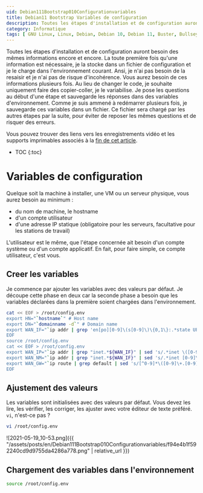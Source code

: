 ```yaml
---
uid: Debian111Bootstrap010Configurationvariables
title: Debian11 Bootstrap Variables de configuration
description: Toutes les étapes d'installation et de configuration auront besoin d'informations encore et encore. La première fois que des informations sont nécessaires, je les enregistre dans un fichier de configuration et je le charge dans l'environnement courant. Ainsi, je n'ai pas besoin de les saisir une fois de plus et je ne risque pas d'incohérence.
category: Informatique
tags: [ GNU Linux, Linux, Debian, Debian 10, Debian 11, Buster, Bullseye, Serveur, Installation, Variables de configuration, Configuration ]
---
```


Toutes les étapes d'installation et de configuration auront besoin des mêmes informations encore et encore. La toute première fois
qu'une information est nécessaire, je la stocke dans un fichier de configuration et je le charge dans l'environnement courant.
Ansi, je n'ai pas besoin de la resaisir et je n'ai pas de risque d'incohérence. Vous aurez besoin de ces informations plusieurs
fois. Au lieu de changer le code, je souhaite uniquement faire des copier-coller, je le variabilise. Je pose les questions au
début d'une étape et sauvegarde les réponses dans des variables d'environnement. Comme je suis ammené à redémarrer plusieurs fois,
je sauvegarde ces variables dans un fichier. Ce fichier sera chargé par les autres étapes par la suite, pour éviter de reposer les
mêmes questions et de risquer des erreurs.

Vous pouvez trouver des liens vers les enregistrements vidéo et les supports imprimables associés à la
[fin de cet article](#supports-et-liens).

* TOC
{:toc}

# Variables de configuration

Quelque soit la machine à installer, une VM ou un serveur physique, vous aurez besoin au minimum :
- du nom de machine, le hostname
- d'un compte utilisateur
- d'une adresse IP statique (obligatoire pour les serveurs, facultative pour les stations de travail)

L'utilisateur est le même, que l'étape concernée ait besoin d'un compte système ou d'un compte applicatif. En fait, pour faire
simple, ce compte utilisateur, c'est vous.

## Creer les variables

Je commence par ajouter les variables avec des valeurs par défaut. Je découpe cette phase en deux car la seconde phase a besoin
que les variables déclarées dans la première soient chargées dans l'environnement.
```bash
cat << EOF > /root/config.env
export HN="`hostname`" # Host name
export DN="`domainname -d`" # Domain name
export WAN_IF="`ip addr | grep 'en[po][0-9]\(s[0-9]\)\{0,1\}:.*state UP' | cut -d: -f2 | sed 's/ //' | head -n 1`" # External public network interface
EOF
source /root/config.env
cat << EOF > /root/config.env
export WAN_IP="`ip addr | grep "inet.*${WAN_IF}" | sed 's/.*inet \([0-9]\+.[0-9]\+.[0-9]\+.[0-9]\+\)\/[0-9]\+.*/\1/' | head -n 1`" # External public IP address
export WAN_NM="`ip addr | grep "inet.*${WAN_IF}" | sed 's/.*inet [0-9]\+.[0-9]\+.[0-9]\+.[0-9]\+\/\([0-9]\+\).*/\1/' | head -n 1`" # External public netmask
export WAN_GW="`ip route | grep default | sed 's/[^0-9]*\([0-9]\+.[0-9]\+.[0-9]\+.[0-9]\+\).*/\1/'`" # External public gateway/router
EOF
```

## Ajustement des valeurs

Les variables sont initialisées avec des valeurs par défaut. Vous devez les lire, les vérifier, les corriger, les ajuster avec
votre éditeur de texte préféré. `vi`, n'est-ce pas ?
```bash
vi /root/config.env
```

![2021-05-19_10-53.png]({{ "/assets/posts/en/Debian111Bootstrap010Configurationvariables/f94e4b1f592240cd9d9755da4286a778.png" | relative_url }})


## Chargement des variables dans l'environnement

```bash
source /root/config.env
```


